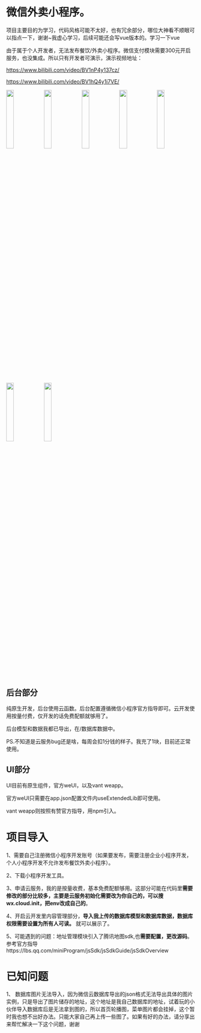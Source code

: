 # 微信外卖小程序。
项目主要目的为学习，代码风格可能不太好，也有冗余部分，哪位大神看不顺眼可以指点一下，谢谢~我虚心学习，后续可能还会写vue版本的。学习一下vue

由于属于个人开发者，无法发布餐饮/外卖小程序。微信支付模块需要300元开启服务，也没集成。所以只有开发者可演示，演示视频地址：

https://www.bilibili.com/video/BV1nP4y137cz/

https://www.bilibili.com/video/BV1hQ4y1i7VE/


<img src="https://user-images.githubusercontent.com/33677284/144193109-1b19f15e-4142-4cae-a63b-7e5e34f7ce26.jpg" width="20%"><img src="https://user-images.githubusercontent.com/33677284/144194084-0bfe549a-a0f2-4aa9-bb73-7c7f5d8b8245.jpg" width="20%"><img src="https://user-images.githubusercontent.com/33677284/144193145-444a4f8b-afd3-4407-85f2-cc7676bc8675.jpg" width="20%"><img src="https://user-images.githubusercontent.com/33677284/144193168-a2c4b799-a875-4dd9-adf7-b10dc2c21d31.jpg" width="20%"><img src="https://user-images.githubusercontent.com/33677284/144193183-e77a5b9c-449a-406a-a874-0cef0f300828.jpg" width="20%"><img src="https://user-images.githubusercontent.com/33677284/144193217-57d0173c-2966-4232-8307-5890217d67e5.jpg" width="20%"><img src="https://user-images.githubusercontent.com/33677284/144193242-9023089d-ec2a-454b-8be0-68dcb860d14e.jpg" width="20%">

## 后台部分
纯原生开发，后台使用云函数。后台配置遵循微信小程序官方指导即可。云开发使用按量付费，仅开发的话免费配额就够用了。

后台模型和数据我都已导出，在/数据库数据中。

PS.不知道是云服务bug还是啥，每周会扣1分钱的样子。我充了1块，目前还正常使用。

## UI部分
UI目前有原生组件，官方weUI，以及vant weapp。

官方weUI只需要在app.json配置文件内useExtendedLib即可使用。

vant weapp则按照有赞官方指导，用npm引入。

# 项目导入
1、需要自己注册微信小程序开发账号（如果要发布，需要注册企业小程序开发，个人小程序开发不允许发布餐饮外卖小程序）。

2、下载小程序开发工具。

3、申请云服务，我的是按量收费，基本免费配额够用。这部分可能在代码里**需要修改的部分比较多，主要是云服务初始化需要改为你自己的，可以搜wx.cloud.init，把env改成自己的**。

4、开启云开发里内容管理部分，**导入我上传的数据库模型和数据库数据，数据库权限需要设置为所有人可读。** 就可以展示了。

5、可能遇到的问题：地址管理模块引入了腾讯地图sdk,也**需要配置，更改源码**。参考官方指导https://lbs.qq.com/miniProgram/jsSdk/jsSdkGuide/jsSdkOverview

# 已知问题
1、 数据库图片无法导入，因为微信云数据库导出的json格式无法导出具体的图片实例，只是导出了图片储存的地址，这个地址是我自己数据库的地址，试着玩的小伙伴导入数据库后是无法拿到图的，所以首页轮播图，菜单图片都会挂掉，这个暂时我也想不出好办法。只能大家自己再上传一些图了。如果有好的办法，请分享出来帮忙解决一下这个问题，谢谢




